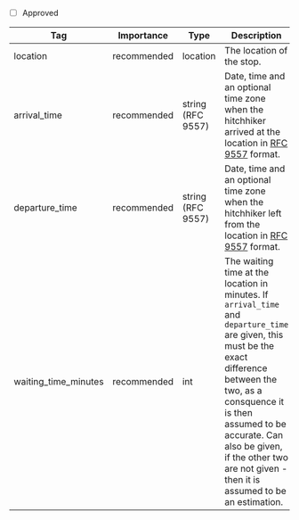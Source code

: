 - [ ] Approved


| Tag        | Importance   | Type    | Description                                                                 | Enum | Example |
|------------|--------------|---------|-----------------------------------------------------------------------------|------|---------|
| location   | recommended   | location   | The location of the stop.                                       |      |         |{latitude:52.4680333, longitude:13.2675331, is_exact: false}
| arrival_time  | recommended  | string (RFC 9557)   | Date, time and an optional time zone when the hitchhiker arrived at the location in [RFC 9557](https://www.rfc-editor.org/rfc/rfc9557.html) format.                                     |      |1996-12-19T16:39:57-08:00[America/Los_Angeles]         |
| departure_time   | recommended  | string (RFC 9557) | Date, time and an optional time zone when the hitchhiker left from the location in [RFC 9557](https://www.rfc-editor.org/rfc/rfc9557.html) format. |      |1996-12-19T17:39:57-08:00[America/Los_Angeles]         |
| waiting_time_minutes   | recommended  | int | The waiting time at the location in minutes. If `arrival_time` and `departure_time` are given, this must be the exact difference between the two, as a consquence it is then assumed to be accurate. Can also be given, if the other two are not given - then it is assumed to be an estimation. |      |60         |
